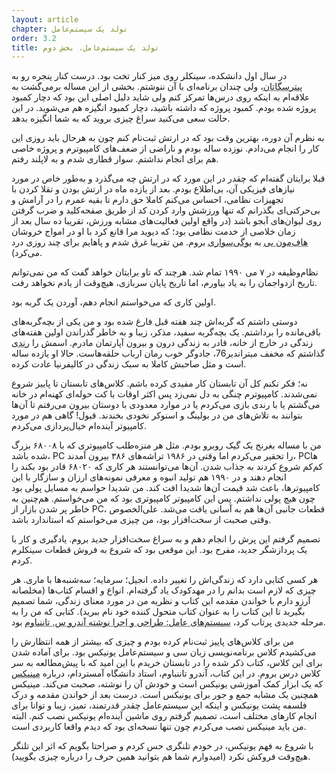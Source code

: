```yaml
---
layout: article
chapter: تولد یک سیستم‌عامل
order: 3.2
title: تولد یک سیستم‌عامل، بخش دوم
---
```



در سال اول دانشکده، سینکلر روی میز کنار تخت بود. درست کنار پنجره رو به <abbr title=" Petersgatan">پیترسگاتان</abbr >، ولی چندان برنامه‌ای با آن ننوشتم. بخشی از این مساله برمی‌گشت به علاقه‌ام به اینکه روی درس‌ها تمرکز کنم ولی شاید دلیل اصلی این بود که دچار کمبود پروژه شده بودم. کمبود پروژه که داشته باشید، دچار کمبود انگیزه هم می‌شوید. در این حالت سعی می‌کنید سراغ چیزی بروید که به شما انگیزه بدهد.

به نظرم آن دوره، بهترین وقت بود که در ارتش ثبت‌نام کنم چون به هرحال باید روزی این کار را انجام می‌دادم. نوزده ساله بودم و ناراضی از ضعف‌های کامپیوترم و پروژه خاصی هم برای انجام نداشتم. سوار قطاری شدم و به لاپلند رفتم.

قبلا برایتان گفته‌ام که چقدر در این مورد که در ارتش چه می‌گذرد و به‌طور خاص در مورد نیازهای فیزیکی آن، بی‌اطلاع‌ بودم. بعد از یازده ماه در ارتش بودن و تقلا کردن با تجهیزات نظامی، احساس می‌کنم کاملا حق دارم تا بقیه عمرم را در آرامش و بی‌حرکتی‌ای بگذرانم که تنها ورزشش وارد کردن کد از طریق صفحه‌کلید و ضرب گرفتن روی لیوان‌های آبجو باشد (در واقع اولین فعالیت‌های مشابه ورزش، تقریبا ده سال بعد از زمان خلاصی از خدمت نظامی بود؛ که دیوید مرا قانع کرد با او در امواج خروشان <abbr title=" Half Moon Bay">هاف‌مون بی</abbr > به <abbr title="شکل ساده‌ای از موج‌سواری که با قرار دادن یک تخته کوچک در زیر سینه انجام می‌شود.">بوگی‌سواری</abbr > بروم. من تقریبا غرق شدم و پاهایم برای چند روزی درد می‌کرد).

نظام‌وظیفه در ۷ می ۱۹۹۰ تمام شد. هرچند که تاو برایتان خواهد گفت که من نمی‌توانم تاریخ ازدواجمان را به یاد بیاورم، اما تاریخ پایان سربازی، هیچ‌وقت از یادم نخواهد رفت.

اولین کاری که می‌خواستم انجام دهم، آوردن یک گربه بود.

دوستی داشتم که گربه‌اش چند هفته قبل فارغ شده بود و من یکی از بچه‌گربه‌های باقی‌مانده را برداشتم. یک بچه‌گربه سفید، مذکر، زیبا و به خاطر گذراندن اولین هفته‌های زندگی در خارج از خانه، قادر به زندگی درون و بیرون آپارتمان مادرم. اسمش را <abbr title=" Mithrandir">رندی</abbr > گذاشتم که مخفف میتراندیر76، جادوگر خوب رمان ارباب حلقه‌هاست. حالا او یازده‌ ساله است و مثل صاحبش کاملا به سبک زندگی در کالیفرنیا عادت کرده.

نه؛ فکر نکنم کل آن تابستان کار مفیدی کرده باشم. کلاس‌های تابستان تا پاییز شروع نمی‌شدند. کامپیوترم چنگی به دل نمی‌زد پس اکثر اوقات با کت حوله‌ای کهنه‌ام در خانه می‌گشتم یا با رندی بازی می‌کردم یا در موارد معدودی با دوستان بیرون می‌رفتم تا آن‌ها بتوانند به تلاش‌های من در بولینگ و اسنوکر نخودی بخندند. قبول! گاهی هم در مورد کامپیوتر آینده‌ام خیال‌پردازی می‌کردم.

من با مساله بغرنج یک گیک روبرو بودم. مثل هر منزه‌طلب کامپیوتری که با ۶۸۰۰۸ بزرگ شده باشد، PC را تحقیر می‌کردم اما وقتی در ۱۹۸۶ تراشه‌های ۳۸۶ بیرون آمدند، PCها کم‌کم شروع کردند به جذاب شدن. آن‌ها می‌توانستند هر کاری که ۶۸۰۲۰ قادر بود بکند را انجام دهند و در ۱۹۹۰ هم تولید انبوه و معرفی نمونه‌های ارزان و سازگار با این کامپیوترها، باعث شد قیمت آن‌ها شدیدا افت کند. من شدیدا حواسم به مسایل پولی بود چون هیچ پولی نداشتم. پس این کامپیوتر کامپیوتری بود که من می‌خواستم. هم‌چنین به خاطر پر شدن بازار از PC، قطعات جانبی آن‌ها هم به آسانی یافت می‌شد. علی‌الخصوص وقتی صحبت از سخت‌افزار بود، من چیزی می‌خواستم که استاندارد باشد.

تصمیم گرفتم این پرش را انجام دهم و به سراغ سخت‌افزار جدید بروم. یادگیری و کار با یک پردازشگر جدید، مفرح بود. این موقعی بود که شروع به فروش قطعات سینکلرم کردم.

هر کسی کتابی دارد که زندگی‌اش را تغییر داده. انجیل؛ سرمایه؛ سه‌شنبه‌ها با ماری. هر چیزی که لازم است بدانم را در مهدکودک یاد گرفته‌ام. انواع و اقسام کتا‌ب‌ها (مخلصانه آرزو دارم با خواندن مقدمه این کتاب و نظریه من در مورد معنای زندگی، شما تصمیم بگیرید تا این کتاب را به عنوان کتاب متحول کننده خود نام ببرید). کتابی که من را به مرحله جدیدی پرتاب کرد، <abbr title=" Operating systems: Design and Implementation, by Andrew S. Tanenbaum">سیستم‌های عامل: طراحی و اجرا نوشته آندرو س. تاننباوم</abbr > بود.

من برای کلاس‌های پاییز ثبت‌نام کرده بودم و چیزی که بیشتر از همه انتظارش را می‌کشیدم کلاس برنامه‌نویسی زبان سی و سیستم‌عامل یونیکس بود. برای آماده شدن برای این کلاس‌، کتاب ذکر شده را در تابستان خریدم با این امید که با پیش‌‌مطالعه به سر کلاس درس بروم. در این کتاب، آندرو تاننباوم، استاد دانشگاه آمستردام، درباره <abbr title="Minix">مینیکس</abbr > که یک ابزار کمک آموزشی یونیکس است و خودش آن‌ را نوشته، صحبت می‌کند. مینیکس همچنین یک مشابه جمع و جور برای یونیکس است. درست بعد از خواندن مقدمه و درک فلسفه پشت یونیکس و اینکه این سیستم‌عامل چقدر قدرتمند، تمیز، زیبا و توانا برای انجام کارهای مختلف است، تصمیم گرفتم روی ماشین آینده‌ام یونیکس نصب کنم. البته من باید مینیکس نصب می‌کردم چون تنها نسخه‌ای بود که دیدم واقعا کاربردی است.

با شروع به فهم یونیکس، در خودم تلنگری حس کردم و صراحتا بگویم که اثر این تلنگر هیچ‌وقت فروکش نکرد (امیدوارم شما هم بتوانید همین حرف‌ را درباره چیزی بگویید).

